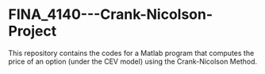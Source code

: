 # FINA_4140---Crank-Nicolson-Project
This repository contains the codes for a Matlab program that computes the price of an option (under the CEV model) using the Crank-Nicolson Method.
